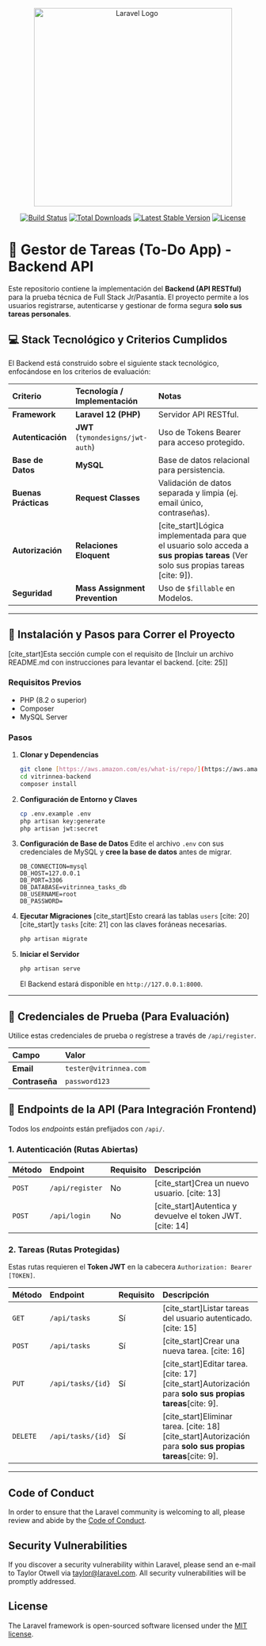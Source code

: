 <p align="center"><a href="https://laravel.com" target="_blank"><img src="https://raw.githubusercontent.com/laravel/art/master/logo-lockup/5%20SVG/2%20CMYK/1%20Full%20Color/laravel-logolockup-cmyk-red.svg" width="400" alt="Laravel Logo"></a></p>

<p align="center">
<a href="https://github.com/laravel/framework/actions"><img src="https://github.com/laravel/framework/workflows/tests/badge.svg" alt="Build Status"></a>
<a href="https://packagist.org/packages/laravel/framework"><img src="https://img.shields.io/packagist/dt/laravel/framework" alt="Total Downloads"></a>
<a href="https://packagist.org/packages/laravel/framework"><img src="https://img.shields.io/packagist/v/laravel/framework" alt="Latest Stable Version"></a>
<a href="https://packagist.org/packages/laravel/framework"><img src="https://img.shields.io/packagist/l/laravel/framework" alt="License"></a>
</p>

# 📘 Gestor de Tareas (To-Do App) - Backend API

Este repositorio contiene la implementación del **Backend (API RESTful)** para la prueba técnica de Full Stack Jr/Pasantía. El proyecto permite a los usuarios registrarse, autenticarse y gestionar de forma segura **solo sus tareas personales**.

## 💻 Stack Tecnológico y Criterios Cumplidos

El Backend está construido sobre el siguiente stack tecnológico, enfocándose en los criterios de evaluación:

| Criterio | Tecnología / Implementación | Notas |
| :--- | :--- | :--- |
| **Framework** | **Laravel 12 (PHP)** | Servidor API RESTful. |
| **Autenticación** | **JWT** (`tymondesigns/jwt-auth`) | Uso de Tokens Bearer para acceso protegido. |
| **Base de Datos** | **MySQL** | Base de datos relacional para persistencia. |
| **Buenas Prácticas** | **Request Classes** | Validación de datos separada y limpia (ej. email único, contraseñas). |
| **Autorización** | **Relaciones Eloquent** | [cite_start]Lógica implementada para que el usuario solo acceda a **sus propias tareas** (Ver solo sus propias tareas [cite: 9]). |
| **Seguridad** | **Mass Assignment Prevention** | Uso de `$fillable` en Modelos. |

---

## 🚀 Instalación y Pasos para Correr el Proyecto

[cite_start]Esta sección cumple con el requisito de [Incluir un archivo README.md con instrucciones para levantar el backend. [cite: 25]]

### Requisitos Previos
* PHP (8.2 o superior)
* Composer
* MySQL Server

### Pasos

1.  **Clonar y Dependencias**
    ```bash
    git clone [https://aws.amazon.com/es/what-is/repo/](https://aws.amazon.com/es/what-is/repo/) vitrinnea-backend
    cd vitrinnea-backend
    composer install
    ```

2.  **Configuración de Entorno y Claves**
    ```bash
    cp .env.example .env
    php artisan key:generate
    php artisan jwt:secret
    ```

3.  **Configuración de Base de Datos**
    Edite el archivo `.env` con sus credenciales de MySQL y **cree la base de datos** antes de migrar.

    ```dotenv
    DB_CONNECTION=mysql
    DB_HOST=127.0.0.1
    DB_PORT=3306
    DB_DATABASE=vitrinnea_tasks_db 
    DB_USERNAME=root
    DB_PASSWORD=
    ```

4.  **Ejecutar Migraciones**
    [cite_start]Esto creará las tablas `users` [cite: 20] [cite_start]y `tasks` [cite: 21] con las claves foráneas necesarias.
    ```bash
    php artisan migrate
    ```

5.  **Iniciar el Servidor**
    ```bash
    php artisan serve
    ```
    El Backend estará disponible en `http://127.0.0.1:8000`.

---

## 🔑 Credenciales de Prueba (Para Evaluación)

Utilice estas credenciales de prueba o regístrese a través de `/api/register`.

| Campo | Valor |
| :--- | :--- |
| **Email** | `tester@vitrinnea.com` |
| **Contraseña** | `password123` |

## 🔗 Endpoints de la API (Para Integración Frontend)

Todos los *endpoints* están prefijados con `/api/`.

### 1. Autenticación (Rutas Abiertas)

| Método | Endpoint | Requisito | Descripción |
| :--- | :--- | :--- | :--- |
| `POST` | `/api/register` | No | [cite_start]Crea un nuevo usuario. [cite: 13] |
| `POST` | `/api/login` | No | [cite_start]Autentica y devuelve el token JWT. [cite: 14] |

### 2. Tareas (Rutas Protegidas)

Estas rutas requieren el **Token JWT** en la cabecera `Authorization: Bearer [TOKEN]`.

| Método | Endpoint | Requisito | Descripción |
| :--- | :--- | :--- | :--- |
| `GET` | `/api/tasks` | Sí | [cite_start]Listar tareas del usuario autenticado. [cite: 15] |
| `POST` | `/api/tasks` | Sí | [cite_start]Crear una nueva tarea. [cite: 16] |
| `PUT` | `/api/tasks/{id}` | Sí | [cite_start]Editar tarea. [cite: 17] [cite_start]Autorización para **solo sus propias tareas**[cite: 9]. |
| `DELETE` | `/api/tasks/{id}` | Sí | [cite_start]Eliminar tarea. [cite: 18] [cite_start]Autorización para **solo sus propias tareas**[cite: 9]. |

---

## Code of Conduct

In order to ensure that the Laravel community is welcoming to all, please review and abide by the [Code of Conduct](https://laravel.com/docs/contributions#code-of-conduct).

## Security Vulnerabilities

If you discover a security vulnerability within Laravel, please send an e-mail to Taylor Otwell via [taylor@laravel.com](mailto:taylor@laravel.com). All security vulnerabilities will be promptly addressed.

## License

The Laravel framework is open-sourced software licensed under the [MIT license](https://opensource.org/licenses/MIT).

